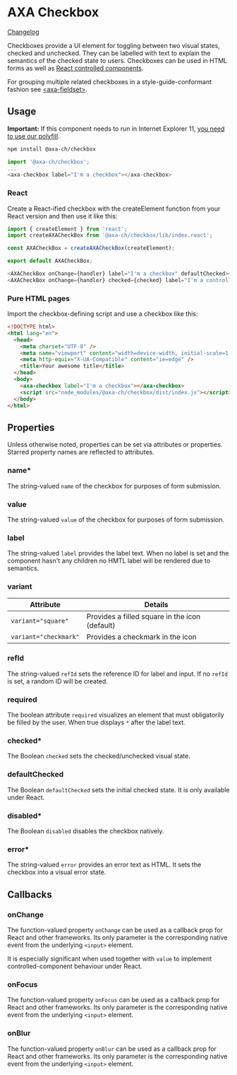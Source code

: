 # AXA Checkbox

[Changelog](./CHANGELOG.md)

Checkboxes provide a UI element for toggling between two visual states, checked and unchecked.
They can be labelled with text to explain the semantics of the checked state to users. Checkboxes
can be used in HTML forms as well as [React controlled components](https://reactjs.org/docs/forms.html#controlled-components).

For grouping multiple related checkboxes in a style-guide-conformant fashion see [&lt;axa-fieldset&gt;](https://github.com/axa-ch/patterns-library/tree/develop/src/components/10-atoms/fieldset).

## Usage

**Important:** If this component needs to run in Internet Explorer 11, [you need to use our polyfill](https://github.com/axa-ch/patterns-library/tree/develop/src/components/05-utils/polyfill).

```bash
npm install @axa-ch/checkbox
```

```js
import '@axa-ch/checkbox';
...
<axa-checkbox label="I'm a checkbox"></axa-checkbox>
```

### React

Create a React-ified checkbox with the createElement function from your React version and then use it like this:

```js
import { createElement } from 'react';
import createAXACheckBox from '@axa-ch/checkbox/lib/index.react';

const AXACheckBox = createAXACheckBox(createElement);

export default AXACheckBox;
```

```js
<AXACheckBox onChange={handler} label="I'm a checkbox" defaultChecked></AXACheckBox>
<AXACheckBox onChange={handler} checked={checked} label="I'm a controlled checkbox"></AXACheckBox>
```

### Pure HTML pages

Import the checkbox-defining script and use a checkbox like this:

```html
<!DOCTYPE html>
<html lang="en">
  <head>
    <meta charset="UTF-8" />
    <meta name="viewport" content="width=device-width, initial-scale=1.0" />
    <meta http-equiv="X-UA-Compatible" content="ie=edge" />
    <title>Your awesome title</title>
  </head>
  <body>
    <axa-checkbox label="I'm a checkbox"></axa-checkbox>
    <script src="node_modules/@axa-ch/checkbox/dist/index.js"></script>
  </body>
</html>
```

## Properties

Unless otherwise noted, properties can be set via attributes or properties.
Starred property names are reflected to attributes.

### name\*

The string-valued `name` of the checkbox for purposes of form submission.

### value

The string-valued `value` of the checkbox for purposes of form submission.

### label

The string-valued `label` provides the label text. When no label is set and the component hasn't any children no HMTL label will be rendered due to semantics.

### variant

| Attribute             | Details                                       |
| --------------------- | --------------------------------------------- |
| `variant="square"`    | Provides a filled square in the icon (default)|
| `variant="checkmark"` | Provides a checkmark in the icon              |

### refId

The string-valued `refId` sets the reference ID for label and input. If no `refId` is set, a random ID will be created.

### required

The boolean attribute `required` visualizes an element that must obligatorily be filled by the user. When true displays `*` after the label text.

### checked\*

The Boolean `checked` sets the checked/unchecked visual state.

### defaultChecked

The Boolean `defaultChecked` sets the initial checked state. It is only available under React.

### disabled\*

The Boolean `disabled` disables the checkbox natively.

### error\*

The string-valued `error` provides an error text as HTML. It sets the checkbox into a visual error state.

## Callbacks

### onChange

The function-valued property `onChange` can be used as a callback prop for React and other frameworks. Its only parameter is the corresponding native event from the underlying `<input>` element.

It is especially significant when used together with `value` to implement controlled-component
behaviour under React.

### onFocus

The function-valued property `onFocus` can be used as a callback prop for React and other frameworks.
Its only parameter is the corresponding native event from the underlying `<input>` element.

### onBlur

The function-valued property `onBlur` can be used as a callback prop for React and other frameworks.
Its only parameter is the corresponding native event from the underlying `<input>` element.
